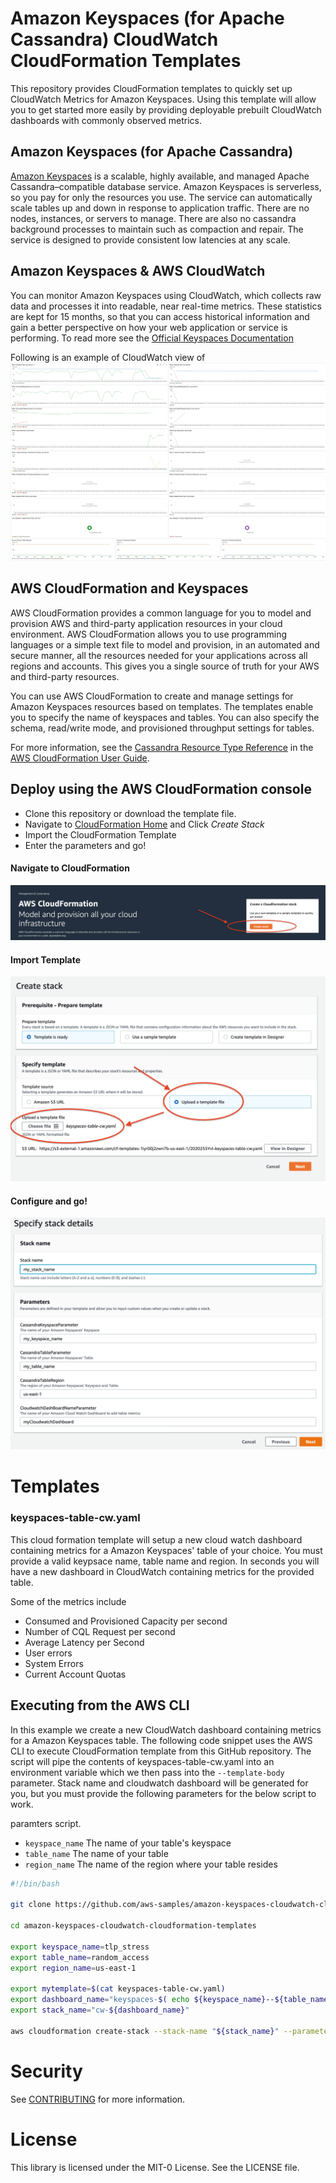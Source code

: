 # Amazon Keyspaces (for Apache Cassandra) CloudWatch CloudFormation Templates

This repository provides CloudFormation templates to quickly set up CloudWatch Metrics for Amazon Keyspaces. Using this template will allow you to get started more easily by providing deployable prebuilt CloudWatch dashboards with commonly observed metrics.

## Amazon Keyspaces (for Apache Cassandra)
[Amazon Keyspaces](https://aws.amazon.com/keyspaces/) is a scalable, highly available, and managed Apache Cassandra–compatible database service. Amazon Keyspaces is serverless, so you pay for only the resources you use. The service can automatically scale tables up and down in response to application traffic. There are no nodes, instances, or servers to manage. There are also no cassandra background processes to maintain such as compaction and repair. The service is designed to provide consistent low latencies at any scale.  

## Amazon Keyspaces & AWS CloudWatch
You can monitor Amazon Keyspaces using CloudWatch, which collects raw data and processes it into readable, near real-time metrics. These statistics are kept for 15 months, so that you can access historical information and gain a better perspective on how your web application or service is performing. To read more see the [Official Keyspaces Documentation](https://docs.aws.amazon.com/keyspaces/latest/devguide/monitoring-cloudwatch.html)


Following is an example of CloudWatch view of  
![CloudFormation Import](/static/images/cw_screenshot.png)


## AWS CloudFormation and Keyspaces
AWS CloudFormation provides a common language for you to model and provision AWS and third-party application resources in your cloud environment. AWS CloudFormation allows you to use programming languages or a simple text file to model and provision, in an automated and secure manner, all the resources needed for your applications across all regions and accounts. This gives you a single source of truth for your AWS and third-party resources.

You can use AWS CloudFormation to create and manage settings for Amazon Keyspaces resources based on templates. The templates enable you to specify the name of keyspaces and tables. You can also specify the schema, read/write mode, and provisioned throughput settings for tables.

For more information, see the [Cassandra Resource Type Reference](https://docs.aws.amazon.com/AWSCloudFormation/latest/UserGuide/AWS_Cassandra.html) in the [AWS CloudFormation User Guide](https://docs.aws.amazon.com/AWSCloudFormation/latest/UserGuide/Welcome.html).

## Deploy using the AWS CloudFormation console
* Clone this repository or download the template file.
* Navigate to [CloudFormation Home](https://console.aws.amazon.com/cloudformation/home) and Click _Create Stack_
* Import the CloudFormation Template
* Enter the parameters and go!

#### Navigate to CloudFormation
![CloudFormation Home](/static/images/cf_home_screenshot.png)

#### Import Template
![CloudFormation Import](/static/images/cf_import_screenshot.png)

#### Configure and go!
![CloudFormation Import](/static/images/cf_create_cw_for_table.png)

# Templates
### keyspaces-table-cw.yaml
This cloud formation template will setup a new cloud watch dashboard containing metrics for a Amazon Keyspaces' table of your choice. You must provide a valid keypsace name, table name and region. In seconds you will have a new dashboard in CloudWatch containing metrics for the provided table.

Some of the metrics include
* Consumed and Provisioned Capacity per second
* Number of CQL Request per second
* Average Latency per Second
* User errors
* System Errors
* Current Account Quotas

## Executing from the AWS CLI
In this example we create a new CloudWatch dashboard containing metrics for a Amazon Keyspaces table. The following code snippet uses the AWS CLI to execute CloudFormation template from this GitHub repository. The script will pipe the contents of keyspaces-table-cw.yaml into an environment variable which we then pass into the `--template-body` parameter. Stack name and cloudwatch dashboard will be generated for you, but you must provide the following parameters for the below script to work.

paramters script.
* `keyspace_name` The name of your table's keyspace
* `table_name` The name of your table
* `region_name` The name of the region where your table resides

```sh
#!/bin/bash

git clone https://github.com/aws-samples/amazon-keyspaces-cloudwatch-cloudformation-templates.git

cd amazon-keyspaces-cloudwatch-cloudformation-templates

export keyspace_name=tlp_stress
export table_name=random_access
export region_name=us-east-1

export mytemplate=$(cat keyspaces-table-cw.yaml)
export dashboard_name="keyspaces-$( echo ${keyspace_name}--${table_name}-$$ | tr '_' '-' )"
export stack_name="cw-${dashboard_name}"

aws cloudformation create-stack --stack-name "${stack_name}" --parameters ParameterKey=CloudwatchDashBoardNameParameter,ParameterValue=${dashboard_name} ParameterKey=CassandraKeyspaceParameter,ParameterValue=${keyspace_name} ParameterKey=CassandraTableParameter,ParameterValue=${table_name} ParameterKey=CassandraTableRegion,ParameterValue=${region_name} --template-body $mytemplate

```

# Security

See [CONTRIBUTING](CONTRIBUTING.md#security-issue-notifications) for more information.

# License

This library is licensed under the MIT-0 License. See the LICENSE file.
